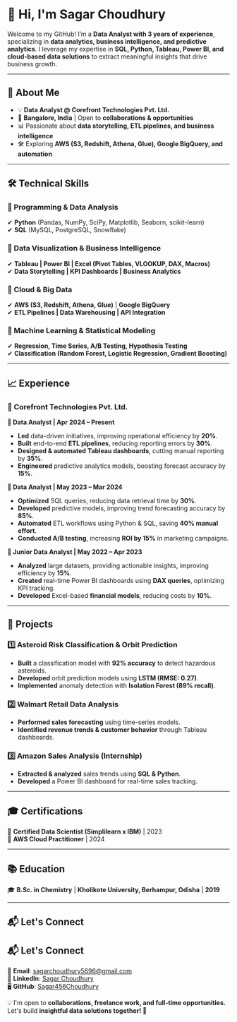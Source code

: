 # 👋 Hi, I'm Sagar Choudhury  

Welcome to my GitHub! I’m a **Data Analyst with 3 years of experience**, specializing in **data analytics, business intelligence, and predictive analytics**. I leverage my expertise in **SQL, Python, Tableau, Power BI, and cloud-based data solutions** to extract meaningful insights that drive business growth.  

---  

## 🚀 **About Me**  
- 💡 **Data Analyst @ Corefront Technologies Pvt. Ltd.**  
- 📍 **Bangalore, India** | Open to **collaborations & opportunities**  
- 📊 Passionate about **data storytelling, ETL pipelines, and business intelligence**  
- 🛠 Exploring **AWS (S3, Redshift, Athena, Glue), Google BigQuery, and automation**  

---  

## 🛠 **Technical Skills**  
### **📌 Programming & Data Analysis**  
✔ **Python** (Pandas, NumPy, SciPy, Matplotlib, Seaborn, scikit-learn)  
✔ **SQL** (MySQL, PostgreSQL, Snowflake)  

### **📌 Data Visualization & Business Intelligence**  
✔ **Tableau | Power BI | Excel (Pivot Tables, VLOOKUP, DAX, Macros)**  
✔ **Data Storytelling | KPI Dashboards | Business Analytics**  

### **📌 Cloud & Big Data**  
✔ **AWS (S3, Redshift, Athena, Glue)** | **Google BigQuery**  
✔ **ETL Pipelines | Data Warehousing | API Integration**  

### **📌 Machine Learning & Statistical Modeling**  
✔ **Regression, Time Series, A/B Testing, Hypothesis Testing**  
✔ **Classification (Random Forest, Logistic Regression, Gradient Boosting)**  

---

## 📈 **Experience**  
### **💼 Corefront Technologies Pvt. Ltd.**  
**📌 Data Analyst | Apr 2024 – Present**  
- **Led** data-driven initiatives, improving operational efficiency by **20%**.  
- **Built** end-to-end **ETL pipelines**, reducing reporting errors by **30%**.  
- **Designed & automated** **Tableau dashboards**, cutting manual reporting by **35%**.  
- **Engineered** predictive analytics models, boosting forecast accuracy by **15%**.  

**📌 Data Analyst | May 2023 – Mar 2024**  
- **Optimized** SQL queries, reducing data retrieval time by **30%**.  
- **Developed** predictive models, improving trend forecasting accuracy by **85%**.  
- **Automated** ETL workflows using Python & SQL, saving **40% manual effort**.  
- **Conducted A/B testing**, increasing **ROI by 15%** in marketing campaigns.  

**📌 Junior Data Analyst | May 2022 – Apr 2023**  
- **Analyzed** large datasets, providing actionable insights, improving efficiency by **15%**.  
- **Created** real-time Power BI dashboards using **DAX queries**, optimizing KPI tracking.  
- **Developed** Excel-based **financial models**, reducing costs by **10%**.  

---

## 🔬 **Projects**  
### **1️⃣ Asteroid Risk Classification & Orbit Prediction**  
- **Built** a classification model with **92% accuracy** to detect hazardous asteroids.  
- **Developed** orbit prediction models using **LSTM (RMSE: 0.27)**.  
- **Implemented** anomaly detection with **Isolation Forest (89% recall)**.  

### **2️⃣ Walmart Retail Data Analysis**  
- **Performed sales forecasting** using time-series models.  
- **Identified revenue trends & customer behavior** through Tableau dashboards.  

### **3️⃣ Amazon Sales Analysis (Internship)**  
- **Extracted & analyzed** sales trends using **SQL & Python**.  
- **Developed** a Power BI dashboard for real-time sales tracking.  

---

## 🎓 **Certifications**  
📜 **Certified Data Scientist (Simplilearn x IBM)** | 2023  
📜 **AWS Cloud Practitioner** | 2024  

---

## 📚 **Education**  
🎓 **B.Sc. in Chemistry** | **Kholikote University, Berhampur, Odisha** | **2019**  

---

## 📬 **Let's Connect**  
## 📬 Let's Connect
📧 **Email**: [sagarchoudhury5696@gmail.com](mailto:sagarchoudhury5696@gmail.com)  
🔗 **LinkedIn**: [Sagar Choudhury](https://www.linkedin.com/in/sagar-choudhury-72a61b352/)  
🖥 **GitHub**: [Sagar456Choudhury](https://github.com/Sagar456Choudhury)  

💡 I'm open to **collaborations, freelance work, and full-time opportunities.** Let's build **insightful data solutions together! 🚀**  
